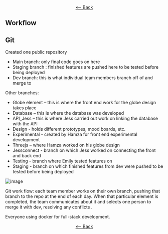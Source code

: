 <div align = center>
  
  [<-- Back](https://github.com/jess-mw/desk23/tree/main/Documentation/4.%20Sprints%20and%20Project%20Management#d-team-use-of-git-how-your-team-used-continuous-integration--continuous-deployment-streamlining-of-workflow-throughout)
  </div>

## Workflow

## Git
Created one public repository 

* Main branch: only final code goes on here 
* Staging branch : finished features are pushed here to be tested before being deployed
* Dev branch: this is what individual team members branch off of and merge to 

Other branches: 

* Globe element – this is where the front end work for the globe design takes place 
* Database – this is where the database was developed 
* API_Jess – this is where Jess carried out work on linking the database with the API 
* Design - holds different prototypes, mood boards, etc. 
* Experimental - created by Hamza for front end experimental development 
* Threejs – where Hamza worked on his globe design 
* Jessconnect - branch on which Jess worked on connecting the front and back end
* Testing - branch where Emily tested features on
* Staging - branch on which finished features from dev were pushed to be tested before being deployed

![image](https://user-images.githubusercontent.com/45073537/117702410-5e5e2f00-b1c0-11eb-9877-e8773ddbd4d9.png)

Git work flow: each team member works on their own branch, pushing that branch to the repo at the end of each day. When that particular element is completed, the team communicates about it and selects one person to merge it with dev, resolving any conflicts .

Everyone using docker for full-stack development.

<div align = center>
  
  [<-- Back](https://github.com/jess-mw/desk23/tree/main/Documentation/4.%20Sprints%20and%20Project%20Management#d-team-use-of-git-how-your-team-used-continuous-integration--continuous-deployment-streamlining-of-workflow-throughout)
  </div>

